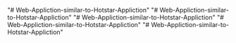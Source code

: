 "# Web-Appliction-similar-to-Hotstar-Appliction" 
"# Web-Appliction-similar-to-Hotstar-Appliction" 
"# Web-Appliction-similar-to-Hotstar-Appliction" 
"# Web-Appliction-similar-to-Hotstar-Appliction" 
"# Web-Appliction-similar-to-Hotstar-Appliction" 
